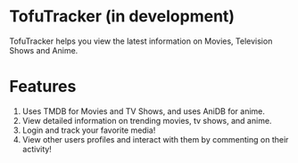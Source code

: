 # TofuTracker (in development)
TofuTracker helps you view the latest information on Movies, Television Shows and Anime.

# Features
1. Uses TMDB for Movies and TV Shows, and uses AniDB for anime.
2. View detailed information on trending movies, tv shows, and anime.
3. Login and track your favorite media!
4. View other users profiles and interact with them by commenting on their activity!
